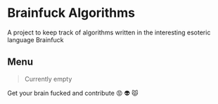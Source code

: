 # Brainfuck Algorithms
A project to keep track of algorithms written in the interesting esoteric language Brainfuck

## Menu
> Currently empty

Get your brain fucked and contribute :rage: :alien: :pouting_cat:
